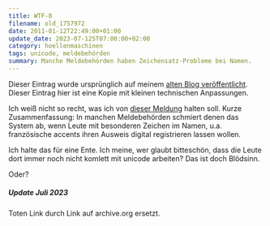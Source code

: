 ```yaml
---
title: WTF-8
filename: old_1757972
date: 2011-01-12T22:49:00+01:00
update_date: 2023-07-125T07:00:00+02:00
category: hoellenmaschinen
tags: unicode, meldebehörden
summary: Manche Meldebehörden haben Zeichensatz-Probleme bei Namen.
---
```

Dieser Eintrag wurde ursprünglich auf meinem [alten Blog veröffentlicht](https://stu.blogger.de/stories/1757972/). Dieser Eintrag hier ist eine Kopie mit kleinen technischen Anpassungen.

Ich weiß nicht so recht, was ich von [dieser Meldung](https://web.archive.org/web/20170905115346/http://www.fr.de/politik/neuer-personalausweis-gute-zeichen-schlechte-zeichen-a-951488) halten soll. Kurze Zusammenfassung: In manchen Meldebehörden schmiert denen das System ab, wenn Leute mit besonderen Zeichen im Namen, u.a. französische accents ihren Ausweis digital registrieren lassen wollen.

Ich halte das für eine Ente. Ich meine, wer glaubt bitteschön, dass die Leute dort immer noch nicht komlett mit unicode arbeiten? Das ist doch Blödsinn.

Oder?

##### Update Juli 2023

Toten Link durch Link auf archive.org ersetzt.
